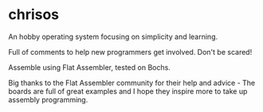 chrisos
=======

An hobby operating system focusing on simplicity and learning.

Full of comments to help new programmers get involved. Don't be scared!

Assemble using Flat Assembler, tested on Bochs.

Big thanks to the Flat Assembler community for their help and advice - The boards are full of great examples and I hope they inspire more to take up assembly programming.
